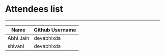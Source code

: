# Attendees list
---

| Name        | Github Username |
| ----------- | --------------- |
| Abhi Jain   | devabhixda |
|shivani      | devabhixda |
